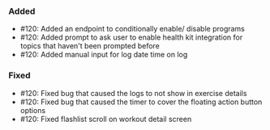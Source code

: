 ### Added

- #120: Added an endpoint to conditionally enable/ disable programs
- #120: Added prompt to ask user to enable health kit integration for topics that haven't been prompted before
- #120: Added manual input for log date time on log

### Fixed

- #120: Fixed bug that caused the logs to not show in exercise details
- #120: Fixed bug that caused the timer to cover the floating action button options
- #120: Fixed flashlist scroll on workout detail screen

